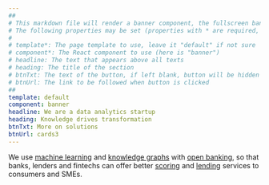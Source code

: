 ```yaml
---
##
# This markdown file will render a banner component, the fullscreen banner section appearing in the home page. 
# The following properties may be set (properties with * are required, to leave a property blank use ''):
#
# template*: The page template to use, leave it "default" if not sure
# component*: The React component to use (here is "banner")
# headline: The text that appears above all texts
# heading: The title of the section
# btnTxt: The text of the button, if left blank, button will be hidden
# btnUrl: The link to be followed when button is clicked 
##
template: default
component: banner
headline: We are a data analytics startup
heading: Knowledge drives transformation
btnTxt: More on solutions
btnUrl: cards3
---
```


We use [machine&nbsp;learning](/solutions/machine-learning) and [knowledge&nbsp;graphs](/solutions/knowledge-graphs) 
with [open&nbsp;banking](/solutions/open-banking-api), so that banks, lenders and fintechs can offer better 
[scoring](/solutions/credit-scoring) and [lending](/solutions/lending) services to consumers and SMEs.
